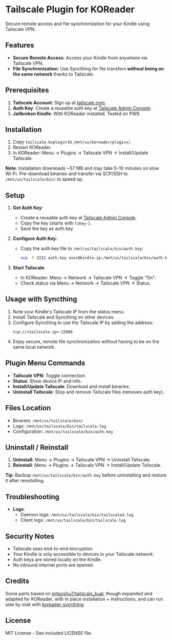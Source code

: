 # Tailscale Plugin for KOReader

Secure remote access and file synchronization for your Kindle using Tailscale VPN.

## Features

- **Secure Remote Access**: Access your Kindle from anywhere via Tailscale VPN.
- **File Synchronization**: Use Syncthing for file transfers **without being on the same network** thanks to Tailscale.

## Prerequisites

1. **Tailscale Account**: Sign up at [tailscale.com](https://tailscale.com).
2. **Auth Key**: Create a reusable auth key at [Tailscale Admin Console](https://login.tailscale.com/admin/settings/keys).
3. **Jailbroken Kindle**: With KOReader installed. Tested on PW6.

## Installation

1. Copy `tailscale.koplugin` to `/mnt/us/koreader/plugins/`.
2. Restart KOReader.
3. In KOReader: Menu → Plugins → Tailscale VPN → Install/Update Tailscale.

**Note**: Installation downloads ~57 MB and may take 5–10 minutes on slow Wi-Fi. Pre-download binaries and transfer via SCP/SSH to `/mnt/us/tailscale/bin/` to speed up.

## Setup

1. **Get Auth Key**:
   - Create a reusable auth key at [Tailscale Admin Console](https://login.tailscale.com/admin/settings/keys).
   - Copy the key (starts with `tskey-`).
   - Save the key as auth.key

2. **Configure Auth Key**:
   - Copy the auth.key file to `/mnt/us/tailscale/bin/auth.key`:
     ```sh
     scp -P 2222 auth.key user@kindle-ip:/mnt/us/tailscale/bin/auth.key
     ```

3. **Start Tailscale**:
   - In KOReader: Menu → Network → Tailscale VPN → Toggle "On".
   - Check status via Menu → Network → Tailscale VPN → Status.

## Usage with Syncthing

1. Note your Kindle's Tailscale IP from the status menu.
2. Install Tailscale and Syncthing on other devices.
3. Configure Syncthing to use the Tailscale IP by adding the address:
   ```
   tcp://<tailscale-ip>:22000
   ```
4. Enjoy secure, remote file synchronization without having to be on the same local network.

## Plugin Menu Commands

- **Tailscale VPN**: Toggle connection.
- **Status**: Show device IP and info.
- **Install/Update Tailscale**: Download and install binaries.
- **Uninstall Tailscale**: Stop and remove Tailscale files (removes auth key).

## Files Location

- Binaries: `/mnt/us/tailscale/bin/`
- Logs: `/mnt/us/tailscale/bin/tailscale.log`
- Configuration: `/mnt/us/tailscale/bin/auth.key`

## Uninstall / Reinstall

1. **Uninstall**: Menu → Plugins → Tailscale VPN → Uninstall Tailscale.
2. **Reinstall**: Menu → Plugins → Tailscale VPN → Install/Update Tailscale.

**Tip**: Backup `/mnt/us/tailscale/bin/auth.key` before uninstalling and restore it after reinstalling.

## Troubleshooting

- **Logs**:
  - Daemon logs: `/mnt/us/tailscale/bin/tailscaled.log`
  - Client logs: `/mnt/us/tailscale/bin/tailscale.log`

## Security Notes

- Tailscale uses end-to-end encryption.
- Your Kindle is only accessible to devices in your Tailscale network.
- Auth keys are stored locally on the Kindle.
- No inbound internet ports are opened.

## Credits

Some parts based on [mitanshu7/tailscale_kual](https://github.com/mitanshu7/tailscale_kual), though expanded and adapted for KOReader, with in place installation + instructions, and can run side by side with [koreader-syncthing](https://github.com/jasonchoimtt/koreader-syncthing).

## License

MIT License - See included LICENSE file.
